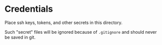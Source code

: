 Credentials
===========

Place ssh keys, tokens, and other secrets in this directory.

Such "secret" files will be ignored because of `.gitignore` and should never be saved in git.


